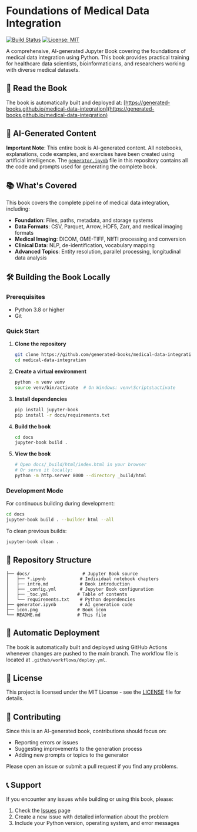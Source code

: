 # Foundations of Medical Data Integration

[![Build Status](https://github.com/generated-books/medical-data-integration/workflows/Build%20and%20Deploy%20Jupyter%20Book/badge.svg)](https://github.com/generated-books/medical-data-integration/actions)
[![License: MIT](https://img.shields.io/badge/License-MIT-yellow.svg)](https://opensource.org/licenses/MIT)

A comprehensive, AI-generated Jupyter Book covering the foundations of medical data integration using Python. This book provides practical training for healthcare data scientists, bioinformaticians, and researchers working with diverse medical datasets.

## 📖 Read the Book

The book is automatically built and deployed at: [https://generated-books.github.io/medical-data-integration](https://generated-books.github.io/medical-data-integration)

## 🤖 AI-Generated Content

**Important Note**: This entire book is AI-generated content. All notebooks, explanations, code examples, and exercises have been created using artificial intelligence. The [`generator.ipynb`](generator.ipynb) file in this repository contains all the code and prompts used for generating the complete book.

## 📚 What's Covered

This book covers the complete pipeline of medical data integration, including:

- **Foundation**: Files, paths, metadata, and storage systems
- **Data Formats**: CSV, Parquet, Arrow, HDF5, Zarr, and medical imaging formats
- **Medical Imaging**: DICOM, OME-TIFF, NIfTI processing and conversion
- **Clinical Data**: NLP, de-identification, vocabulary mapping
- **Advanced Topics**: Entity resolution, parallel processing, longitudinal data analysis

## 🛠 Building the Book Locally

### Prerequisites

- Python 3.8 or higher
- Git

### Quick Start

1. **Clone the repository**
   ```bash
   git clone https://github.com/generated-books/medical-data-integration.git
   cd medical-data-integration
   ```

2. **Create a virtual environment**
   ```bash
   python -m venv venv
   source venv/bin/activate  # On Windows: venv\Scripts\activate
   ```

3. **Install dependencies**
   ```bash
   pip install jupyter-book
   pip install -r docs/requirements.txt
   ```

4. **Build the book**
   ```bash
   cd docs
   jupyter-book build .
   ```

5. **View the book**
   ```bash
   # Open docs/_build/html/index.html in your browser
   # Or serve it locally:
   python -m http.server 8000 --directory _build/html
   ```

### Development Mode

For continuous building during development:

```bash
cd docs
jupyter-book build . --builder html --all
```

To clean previous builds:

```bash
jupyter-book clean .
```

## 📁 Repository Structure

```
├── docs/                    # Jupyter Book source
│   ├── *.ipynb             # Individual notebook chapters
│   ├── intro.md            # Book introduction
│   ├── _config.yml         # Jupyter Book configuration
│   ├── _toc.yml           # Table of contents
│   └── requirements.txt    # Python dependencies
├── generator.ipynb         # AI generation code
├── icon.png               # Book icon
└── README.md              # This file
```

## 🚀 Automatic Deployment

The book is automatically built and deployed using GitHub Actions whenever changes are pushed to the main branch. The workflow file is located at `.github/workflows/deploy.yml`.

## 📄 License

This project is licensed under the MIT License - see the [LICENSE](LICENSE) file for details.

## 🤝 Contributing

Since this is an AI-generated book, contributions should focus on:
- Reporting errors or issues
- Suggesting improvements to the generation process
- Adding new prompts or topics to the generator

Please open an issue or submit a pull request if you find any problems.

## 📞 Support

If you encounter any issues while building or using this book, please:
1. Check the [Issues](https://github.com/generated-books/medical-data-integration/issues) page
2. Create a new issue with detailed information about the problem
3. Include your Python version, operating system, and error messages